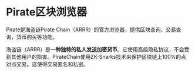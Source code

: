 # 

# Pirate区块浏览器


Pirate是海盗链Pirate Chain（ARRR）的官方浏览器，提供区块查询，交易查询，货币购买等功能。

‎海盗链（ARRR）是‎**‎一种独特的私人发送加密货币‎**‎。它使用高级隐私协议，不会受到其他用户的损害。PirateChain使用ZK-Snarks技术来保护区块链上100%的点对点交易。这使得交易匿名和私密。‎

